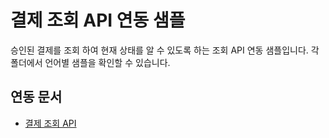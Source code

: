 # 결제 조회 API 연동 샘플

승인된 결제를 조회 하여 현재 상태를 알 수 있도록 하는 조회 API 연동 샘플입니다. 각 폴더에서 언어별 샘플을 확인할 수 있습니다.

## 연동 문서

- [결제 조회 API](https://docs.tosspayments.com/reference#paymentkey로-결제-조회)

